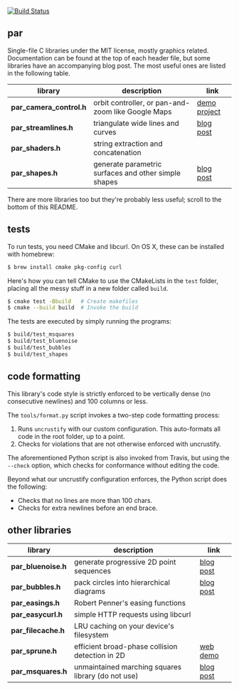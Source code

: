 [![Build Status](https://travis-ci.org/prideout/par.svg?branch=master)](https://travis-ci.org/prideout/par)

## par

Single-file C libraries under the MIT license, mostly graphics related.
Documentation can be found at the top of each header file, but some libraries have an accompanying blog post.
The most useful ones are listed in the following table.

library    | description  | link
------------------- | ---- | ---
**par_camera_control.h** | orbit controller, or pan-and-zoom like Google Maps | [demo project](https://github.com/prideout/camera_demo)
**par_streamlines.h** | triangulate wide lines and curves | [blog post](https://prideout.net/blog/par_streamlines/)
**par_shaders.h** | string extraction and concatenation |
**par_shapes.h** | generate parametric surfaces and other simple shapes | [blog post](https://prideout.net/shapes)

There are more libraries too but they're probably less useful; scroll to the bottom of this README.

## tests

To run tests, you need CMake and libcurl.  On OS X, these can be installed with homebrew:

```bash
$ brew install cmake pkg-config curl
```

Here's how you can tell CMake to use the CMakeLists in the `test` folder, placing all the messy stuff in a new folder called `build`.

```bash
$ cmake test -Bbuild   # Create makefiles
$ cmake --build build  # Invoke the build
```

The tests are executed by simply running the programs:
```bash
$ build/test_msquares
$ build/test_bluenoise
$ build/test_bubbles
$ build/test_shapes
```

## code formatting

This library's code style is strictly enforced to be vertically dense (no consecutive newlines) and 100 columns or less.

The `tools/format.py` script invokes a two-step code formatting process:

1. Runs `uncrustify` with our custom configuration.  This auto-formats all code in the root folder, up to a point.
1. Checks for violations that are not otherwise enforced with uncrustify.

The aforementioned Python script is also invoked from Travis, but using the `--check` option, which checks for conformance without editing the code.

Beyond what our uncrustify configuration enforces, the Python script does the following:

- Checks that no lines are more than 100 chars.
- Checks for extra newlines before an end brace.

## other libraries

library    | description  | link
------------------- | ---- | ---
**par_bluenoise.h** | generate progressive 2D point sequences | [blog post](https://prideout.net/recursive-wang-tiles)
**par_bubbles.h** | pack circles into hierarchical diagrams | [blog post](https://prideout.net/bubbles)
**par_easings.h** | Robert Penner's easing functions |
**par_easycurl.h** | simple HTTP requests using libcurl |
**par_filecache.h** | LRU caching on your device's filesystem |
**par_sprune.h** | efficient broad-phase collision detection in 2D | [web demo](https://prideout.net/d3cpp/)
**par_msquares.h** | unmaintained marching squares library (do not use) | [blog post](https://prideout.net/marching-squares)

